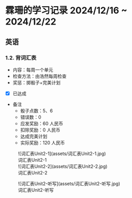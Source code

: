 # 霖珊的学习记录 2024/12/16 ~ 2024/12/22

## 英语

### 1.2. 背词汇表

- 内容：每周一个单元
- 检查方法：由浩然每周检查
- 奖惩：掷骰子+完美计划

- [X] 已达成

- 备注
  - 骰子点数：5、6
  - 错误数：0
  - 应发奖励：60 人民币
  - 扣除奖励：0 人民币
  - 达成完美计划
  - 实际奖励：120 人民币

<figure markdown>
  ![词汇表Unit2-1](assets/词汇表Unit2-1.jpg)
  <figcaption><div class=normal_font>词汇表Unit2-1<div></figcaption>
  ![词汇表Unit2-2](assets/词汇表Unit2-2.jpg)
  <figcaption><div class=normal_font>词汇表Unit2-2<div></figcaption>
</figure>


<figure markdown>
  ![词汇表Unit2-听写](assets/词汇表Unit2-听写.jpg)
  <figcaption><div class=normal_font>词汇表Unit2-听写<div></figcaption>
</figure>


<style>
    .normal_font {
        font-style: normal;
    }
</style>
